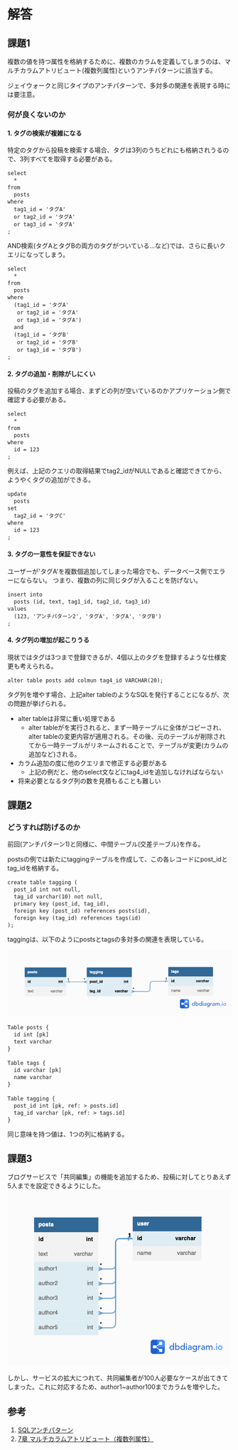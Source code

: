 # 解答
## 課題1

複数の値を持つ属性を格納するために、複数のカラムを定義してしまうのは、マルチカラムアトリビュート(複数列属性)というアンチパターンに該当する。

ジェイウォークと同じタイプのアンチパターンで、多対多の関連を表現する時には要注意。

### 何が良くないのか

#### 1. タグの検索が複雑になる

特定のタグから投稿を検索する場合、タグは3列のうちどれにも格納されうるので、3列すべてを取得する必要がある。

```
select
  *
from
  posts
where
  tag1_id = 'タグA'
  or tag2_id = 'タグA'
  or tag3_id = 'タグA'
;
```

AND検索(タグAとタグBの両方のタグがついている…など)では、さらに長いクエリになってしまう。

```
select
  *
from
  posts
where
  (tag1_id = 'タグA'
   or tag2_id = 'タグA'
   or tag3_id = 'タグA')
  and
  (tag1_id = 'タグB'
   or tag2_id = 'タグB'
   or tag3_id = 'タグB')
;
```

#### 2. タグの追加・削除がしにくい

投稿のタグを追加する場合、まずどの列が空いているのかアプリケーション側で確認する必要がある。

```
select
  *
from
  posts
where
  id = 123
;
```

例えば、上記のクエリの取得結果でtag2_idがNULLであると確認できてから、ようやくタグの追加ができる。

```
update
  posts
set
  tag2_id = 'タグC'
where
  id = 123
;
```

#### 3. タグの一意性を保証できない

ユーザーが'タグA'を複数個追加してしまった場合でも、データベース側でエラーにならない。
つまり、複数の列に同じタグが入ることを防げない。

```
insert into
  posts (id, text, tag1_id, tag2_id, tag3_id)
values
  (123, 'アンチパターン2', 'タグA', 'タグA', 'タグB')
;
```

#### 4. タグ列の増加が起こりうる

現状ではタグは3つまで登録できるが、4個以上のタグを登録するような仕様変更も考えられる。

```
alter table posts add colmun tag4_id VARCHAR(20);
```

タグ列を増やす場合、上記alter tableのようなSQLを発行することになるが、次の問題が挙げられる。
- alter tableは非常に重い処理である
  - alter tableがを実行されると、まず一時テーブルに全体がコピーされ、alter tableの変更内容が適用される。その後、元のテーブルが削除されてから一時テーブルがリネームされることで、テーブルが変更(カラムの追加など)される。
- カラム追加の度に他のクエリまで修正する必要がある
  - 上記の例だと、他のselect文などにtag4_idを追加しなければならない
- 将来必要となるタグ列の数を見積もることも難しい

## 課題2
### どうすれば防げるのか

前回(アンチパターン1)と同様に、中間テーブル(交差テーブル)を作る。

postsの例では新たにtaggingテーブルを作成して、この各レコードにpost_idとtag_idを格納する。

```
create table tagging (
  post_id int not null,
  tag_id varchar(10) not null,
  primary key (post_id, tag_id),
  foreign key (post_id) references posts(id),
  foreign key (tag_id) references tags(id)
);
```

taggingは、以下のようにpostsとtagsの多対多の関連を表現している。

![ER図](./erd.png)
```
Table posts {
  id int [pk]
  text varchar
}

Table tags {
  id varchar [pk]
  name varchar
}

Table tagging {
  post_id int [pk, ref: > posts.id]
  tag_id varchar [pk, ref: > tags.id]
}
```

同じ意味を持つ値は、1つの列に格納する。

## 課題3

ブログサービスで「共同編集」の機能を追加するため、投稿に対してとりあえず5人までを設定できるようにした。
![ER図](./erd2.png)

しかし、サービスの拡大につれて、共同編集者が100人必要なケースが出てきてしまった。これに対応するため、author1~author100までカラムを増やした。


## 参考

1. [SQLアンチパターン](https://www.oreilly.co.jp/books/9784873115894/)
2. [7章 マルチカラムアトリビュート（複数列属性）](https://qiita.com/mizunokura/items/a9be12e0eddcf5d90f07)
